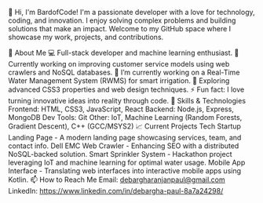 👋 Hi, I'm BardofCode!
I'm a passionate developer with a love for technology, coding, and innovation. I enjoy solving complex problems and building solutions that make an impact. Welcome to my GitHub space where I showcase my work, projects, and contributions.

🚀 About Me
💻 Full-stack developer and machine learning enthusiast.
🌱 Currently working on improving customer service models using web crawlers and NoSQL databases.
🔭 I’m currently working on a Real-Time Water Management System (RWMS) for smart irrigation.
🎯 Exploring advanced CSS3 properties and web design techniques.
⚡ Fun fact: I love turning innovative ideas into reality through code.
💼 Skills & Technologies
Frontend: HTML, CSS3, JavaScript, React
Backend: Node.js, Express, MongoDB
Dev Tools: Git
Other: IoT, Machine Learning (Random Forests, Gradient Descent), C++ (GCC/MSYS2)
📈 Current Projects
Tech Startup Landing Page - A modern landing page showcasing services, team, and contact info.
Dell EMC Web Crawler - Enhancing SEO with a distributed NoSQL-backed solution.
Smart Sprinkler System - Hackathon project leveraging IoT and machine learning for optimal water usage.
Mobile App Interface - Translating web interfaces into interactive mobile apps using Kotlin.
📫 How to Reach Me
Email: debargharanjanpaul@gmail.com
LinkedIn: https://www.linkedin.com/in/debargha-paul-8a7a24298/
